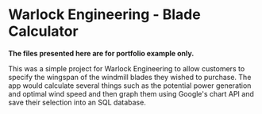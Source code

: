 # Warlock Engineering - Blade Calculator

<b>The files presented here are for portfolio example only.</b>

This was a simple project for Warlock Engineering to allow customers to specify the wingspan of the windmill blades they wished to purchase.  The app would calculate several things such as the potential power generation and optimal wind speed and then graph them using Google's chart API and save their selection into an SQL database.

